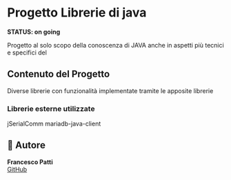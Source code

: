 # Progetto Librerie di java

**STATUS: on going**

Progetto al solo scopo della conoscenza di JAVA anche in aspetti più tecnici e specifici del 

## Contenuto del Progetto

Diverse librerie con funzionalità implementate tramite le apposite librerie


### Librerie esterne utilizzate

jSerialComm
mariadb-java-client



## 👤 Autore

**Francesco Patti**  
[GitHub](https://github.com/Alpha004game)



